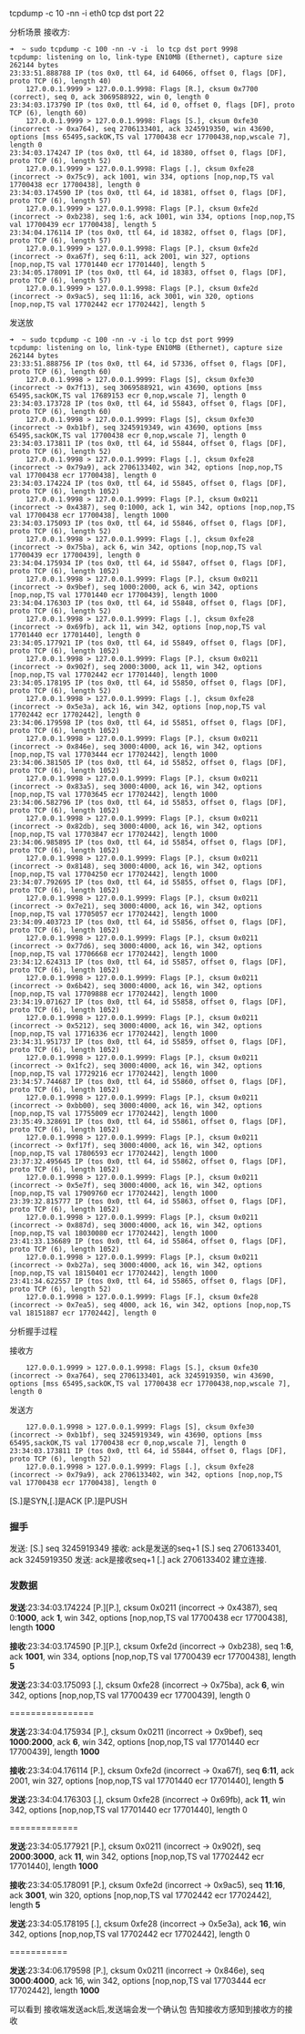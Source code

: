 tcpdump -c 10 -nn -i eth0 tcp dst port 22

分析场景
接收方:
```
➜  ~ sudo tcpdump -c 100 -nn -v -i  lo tcp dst port 9998
tcpdump: listening on lo, link-type EN10MB (Ethernet), capture size 262144 bytes
23:33:51.888788 IP (tos 0x0, ttl 64, id 64066, offset 0, flags [DF], proto TCP (6), length 40)
    127.0.0.1.9999 > 127.0.0.1.9998: Flags [R.], cksum 0x7700 (correct), seq 0, ack 3069588922, win 0, length 0
23:34:03.173790 IP (tos 0x0, ttl 64, id 0, offset 0, flags [DF], proto TCP (6), length 60)
    127.0.0.1.9999 > 127.0.0.1.9998: Flags [S.], cksum 0xfe30 (incorrect -> 0xa764), seq 2706133401, ack 3245919350, win 43690, options [mss 65495,sackOK,TS val 17700438 ecr 17700438,nop,wscale 7], length 0
23:34:03.174247 IP (tos 0x0, ttl 64, id 18380, offset 0, flags [DF], proto TCP (6), length 52)
    127.0.0.1.9999 > 127.0.0.1.9998: Flags [.], cksum 0xfe28 (incorrect -> 0x75c9), ack 1001, win 334, options [nop,nop,TS val 17700438 ecr 17700438], length 0
23:34:03.174590 IP (tos 0x0, ttl 64, id 18381, offset 0, flags [DF], proto TCP (6), length 57)
    127.0.0.1.9999 > 127.0.0.1.9998: Flags [P.], cksum 0xfe2d (incorrect -> 0xb238), seq 1:6, ack 1001, win 334, options [nop,nop,TS val 17700439 ecr 17700438], length 5
23:34:04.176114 IP (tos 0x0, ttl 64, id 18382, offset 0, flags [DF], proto TCP (6), length 57)
    127.0.0.1.9999 > 127.0.0.1.9998: Flags [P.], cksum 0xfe2d (incorrect -> 0xa67f), seq 6:11, ack 2001, win 327, options [nop,nop,TS val 17701440 ecr 17701440], length 5
23:34:05.178091 IP (tos 0x0, ttl 64, id 18383, offset 0, flags [DF], proto TCP (6), length 57)
    127.0.0.1.9999 > 127.0.0.1.9998: Flags [P.], cksum 0xfe2d (incorrect -> 0x9ac5), seq 11:16, ack 3001, win 320, options [nop,nop,TS val 17702442 ecr 17702442], length 5
```
发送放
```
➜  ~ sudo tcpdump -c 100 -nn -v -i lo tcp dst port 9999
tcpdump: listening on lo, link-type EN10MB (Ethernet), capture size 262144 bytes
23:33:51.888756 IP (tos 0x0, ttl 64, id 57336, offset 0, flags [DF], proto TCP (6), length 60)
    127.0.0.1.9998 > 127.0.0.1.9999: Flags [S], cksum 0xfe30 (incorrect -> 0x7f13), seq 3069588921, win 43690, options [mss 65495,sackOK,TS val 17689153 ecr 0,nop,wscale 7], length 0
23:34:03.173728 IP (tos 0x0, ttl 64, id 55843, offset 0, flags [DF], proto TCP (6), length 60)
    127.0.0.1.9998 > 127.0.0.1.9999: Flags [S], cksum 0xfe30 (incorrect -> 0xb1bf), seq 3245919349, win 43690, options [mss 65495,sackOK,TS val 17700438 ecr 0,nop,wscale 7], length 0
23:34:03.173811 IP (tos 0x0, ttl 64, id 55844, offset 0, flags [DF], proto TCP (6), length 52)
    127.0.0.1.9998 > 127.0.0.1.9999: Flags [.], cksum 0xfe28 (incorrect -> 0x79a9), ack 2706133402, win 342, options [nop,nop,TS val 17700438 ecr 17700438], length 0
23:34:03.174224 IP (tos 0x0, ttl 64, id 55845, offset 0, flags [DF], proto TCP (6), length 1052)
    127.0.0.1.9998 > 127.0.0.1.9999: Flags [P.], cksum 0x0211 (incorrect -> 0x4387), seq 0:1000, ack 1, win 342, options [nop,nop,TS val 17700438 ecr 17700438], length 1000
23:34:03.175093 IP (tos 0x0, ttl 64, id 55846, offset 0, flags [DF], proto TCP (6), length 52)
    127.0.0.1.9998 > 127.0.0.1.9999: Flags [.], cksum 0xfe28 (incorrect -> 0x75ba), ack 6, win 342, options [nop,nop,TS val 17700439 ecr 17700439], length 0
23:34:04.175934 IP (tos 0x0, ttl 64, id 55847, offset 0, flags [DF], proto TCP (6), length 1052)
    127.0.0.1.9998 > 127.0.0.1.9999: Flags [P.], cksum 0x0211 (incorrect -> 0x9bef), seq 1000:2000, ack 6, win 342, options [nop,nop,TS val 17701440 ecr 17700439], length 1000
23:34:04.176303 IP (tos 0x0, ttl 64, id 55848, offset 0, flags [DF], proto TCP (6), length 52)
    127.0.0.1.9998 > 127.0.0.1.9999: Flags [.], cksum 0xfe28 (incorrect -> 0x69fb), ack 11, win 342, options [nop,nop,TS val 17701440 ecr 17701440], length 0
23:34:05.177921 IP (tos 0x0, ttl 64, id 55849, offset 0, flags [DF], proto TCP (6), length 1052)
    127.0.0.1.9998 > 127.0.0.1.9999: Flags [P.], cksum 0x0211 (incorrect -> 0x902f), seq 2000:3000, ack 11, win 342, options [nop,nop,TS val 17702442 ecr 17701440], length 1000
23:34:05.178195 IP (tos 0x0, ttl 64, id 55850, offset 0, flags [DF], proto TCP (6), length 52)
    127.0.0.1.9998 > 127.0.0.1.9999: Flags [.], cksum 0xfe28 (incorrect -> 0x5e3a), ack 16, win 342, options [nop,nop,TS val 17702442 ecr 17702442], length 0
23:34:06.179598 IP (tos 0x0, ttl 64, id 55851, offset 0, flags [DF], proto TCP (6), length 1052)
    127.0.0.1.9998 > 127.0.0.1.9999: Flags [P.], cksum 0x0211 (incorrect -> 0x846e), seq 3000:4000, ack 16, win 342, options [nop,nop,TS val 17703444 ecr 17702442], length 1000
23:34:06.381505 IP (tos 0x0, ttl 64, id 55852, offset 0, flags [DF], proto TCP (6), length 1052)
    127.0.0.1.9998 > 127.0.0.1.9999: Flags [P.], cksum 0x0211 (incorrect -> 0x83a5), seq 3000:4000, ack 16, win 342, options [nop,nop,TS val 17703645 ecr 17702442], length 1000
23:34:06.582796 IP (tos 0x0, ttl 64, id 55853, offset 0, flags [DF], proto TCP (6), length 1052)
    127.0.0.1.9998 > 127.0.0.1.9999: Flags [P.], cksum 0x0211 (incorrect -> 0x82db), seq 3000:4000, ack 16, win 342, options [nop,nop,TS val 17703847 ecr 17702442], length 1000
23:34:06.985895 IP (tos 0x0, ttl 64, id 55854, offset 0, flags [DF], proto TCP (6), length 1052)
    127.0.0.1.9998 > 127.0.0.1.9999: Flags [P.], cksum 0x0211 (incorrect -> 0x8148), seq 3000:4000, ack 16, win 342, options [nop,nop,TS val 17704250 ecr 17702442], length 1000
23:34:07.792695 IP (tos 0x0, ttl 64, id 55855, offset 0, flags [DF], proto TCP (6), length 1052)
    127.0.0.1.9998 > 127.0.0.1.9999: Flags [P.], cksum 0x0211 (incorrect -> 0x7e21), seq 3000:4000, ack 16, win 342, options [nop,nop,TS val 17705057 ecr 17702442], length 1000
23:34:09.403723 IP (tos 0x0, ttl 64, id 55856, offset 0, flags [DF], proto TCP (6), length 1052)
    127.0.0.1.9998 > 127.0.0.1.9999: Flags [P.], cksum 0x0211 (incorrect -> 0x77d6), seq 3000:4000, ack 16, win 342, options [nop,nop,TS val 17706668 ecr 17702442], length 1000
23:34:12.624313 IP (tos 0x0, ttl 64, id 55857, offset 0, flags [DF], proto TCP (6), length 1052)
    127.0.0.1.9998 > 127.0.0.1.9999: Flags [P.], cksum 0x0211 (incorrect -> 0x6b42), seq 3000:4000, ack 16, win 342, options [nop,nop,TS val 17709888 ecr 17702442], length 1000
23:34:19.071627 IP (tos 0x0, ttl 64, id 55858, offset 0, flags [DF], proto TCP (6), length 1052)
    127.0.0.1.9998 > 127.0.0.1.9999: Flags [P.], cksum 0x0211 (incorrect -> 0x5212), seq 3000:4000, ack 16, win 342, options [nop,nop,TS val 17716336 ecr 17702442], length 1000
23:34:31.951737 IP (tos 0x0, ttl 64, id 55859, offset 0, flags [DF], proto TCP (6), length 1052)
    127.0.0.1.9998 > 127.0.0.1.9999: Flags [P.], cksum 0x0211 (incorrect -> 0x1fc2), seq 3000:4000, ack 16, win 342, options [nop,nop,TS val 17729216 ecr 17702442], length 1000
23:34:57.744687 IP (tos 0x0, ttl 64, id 55860, offset 0, flags [DF], proto TCP (6), length 1052)
    127.0.0.1.9998 > 127.0.0.1.9999: Flags [P.], cksum 0x0211 (incorrect -> 0xbb00), seq 3000:4000, ack 16, win 342, options [nop,nop,TS val 17755009 ecr 17702442], length 1000
23:35:49.328691 IP (tos 0x0, ttl 64, id 55861, offset 0, flags [DF], proto TCP (6), length 1052)
    127.0.0.1.9998 > 127.0.0.1.9999: Flags [P.], cksum 0x0211 (incorrect -> 0xf17f), seq 3000:4000, ack 16, win 342, options [nop,nop,TS val 17806593 ecr 17702442], length 1000
23:37:32.495645 IP (tos 0x0, ttl 64, id 55862, offset 0, flags [DF], proto TCP (6), length 1052)
    127.0.0.1.9998 > 127.0.0.1.9999: Flags [P.], cksum 0x0211 (incorrect -> 0x5e7f), seq 3000:4000, ack 16, win 342, options [nop,nop,TS val 17909760 ecr 17702442], length 1000
23:39:32.815777 IP (tos 0x0, ttl 64, id 55863, offset 0, flags [DF], proto TCP (6), length 1052)
    127.0.0.1.9998 > 127.0.0.1.9999: Flags [P.], cksum 0x0211 (incorrect -> 0x887d), seq 3000:4000, ack 16, win 342, options [nop,nop,TS val 18030080 ecr 17702442], length 1000
23:41:33.136689 IP (tos 0x0, ttl 64, id 55864, offset 0, flags [DF], proto TCP (6), length 1052)
    127.0.0.1.9998 > 127.0.0.1.9999: Flags [P.], cksum 0x0211 (incorrect -> 0xb27a), seq 3000:4000, ack 16, win 342, options [nop,nop,TS val 18150401 ecr 17702442], length 1000
23:41:34.622557 IP (tos 0x0, ttl 64, id 55865, offset 0, flags [DF], proto TCP (6), length 52)
    127.0.0.1.9998 > 127.0.0.1.9999: Flags [F.], cksum 0xfe28 (incorrect -> 0x7ea5), seq 4000, ack 16, win 342, options [nop,nop,TS val 18151887 ecr 17702442], length 0

```
分析握手过程

接收方
```
    127.0.0.1.9999 > 127.0.0.1.9998: Flags [S.], cksum 0xfe30 (incorrect -> 0xa764), seq 2706133401, ack 3245919350, win 43690, options [mss 65495,sackOK,TS val 17700438 ecr 17700438,nop,wscale 7], length 0
```
发送方
```
    127.0.0.1.9998 > 127.0.0.1.9999: Flags [S], cksum 0xfe30 (incorrect -> 0xb1bf), seq 3245919349, win 43690, options [mss 65495,sackOK,TS val 17700438 ecr 0,nop,wscale 7], length 0
23:34:03.173811 IP (tos 0x0, ttl 64, id 55844, offset 0, flags [DF], proto TCP (6), length 52)
    127.0.0.1.9998 > 127.0.0.1.9999: Flags [.], cksum 0xfe28 (incorrect -> 0x79a9), ack 2706133402, win 342, options [nop,nop,TS val 17700438 ecr 17700438], length 0
```
[S.]是SYN,[.]是ACK [P.]是PUSH

### 握手
发送: 
[S.] seq 3245919349
接收: ack是发送的seq+1
[S.] seq 2706133401, ack 3245919350
发送: ack是接收seq+1
[.] ack 2706133402
建立连接.

### 发数据
**发送**:23:34:03.174224
[P.][P.], cksum 0x0211 (incorrect -> 0x4387), seq 0:**1000**, ack **1**, win 342, options [nop,nop,TS val 17700438 ecr 17700438], length **1000**

**接收**:23:34:03.174590
[P.][P.], cksum 0xfe2d (incorrect -> 0xb238), seq 1:**6**, ack **1001**, win 334, options [nop,nop,TS val 17700439 ecr 17700438], length **5**

**发送**:23:34:03.175093 
[.], cksum 0xfe28 (incorrect -> 0x75ba), ack **6**, win 342, options [nop,nop,TS val 17700439 ecr 17700439], length 0

================

**发送**:23:34:04.175934
[P.], cksum 0x0211 (incorrect -> 0x9bef), seq **1000**:**2000**, ack **6**, win 342, options [nop,nop,TS val 17701440 ecr 17700439], length **1000**

**接收**:23:34:04.176114 
[P.], cksum 0xfe2d (incorrect -> 0xa67f), seq **6**:**11**, ack 2001, win 327, options [nop,nop,TS val 17701440 ecr 17701440], length **5**

**发送**:23:34:04.176303
[.], cksum 0xfe28 (incorrect -> 0x69fb), ack **11**, win 342, options [nop,nop,TS val 17701440 ecr 17701440], length 0

=============

**发送**:23:34:05.177921
[P.], cksum 0x0211 (incorrect -> 0x902f), seq **2000**:**3000**, ack **11**, win 342, options [nop,nop,TS val 17702442 ecr 17701440], length **1000**

**接收**:23:34:05.178091
[P.], cksum 0xfe2d (incorrect -> 0x9ac5), seq **11**:**16**, ack **3001**, win 320, options [nop,nop,TS val 17702442 ecr 17702442], length **5**

**发送**:23:34:05.178195
[.], cksum 0xfe28 (incorrect -> 0x5e3a), ack **16**, win 342, options [nop,nop,TS val 17702442 ecr 17702442], length 0

===========

**发送**:23:34:06.179598 
[P.], cksum 0x0211 (incorrect -> 0x846e), seq **3000**:**4000**, ack 16, win 342, options [nop,nop,TS val 17703444 ecr 17702442], length **1000**


可以看到  接收端发送ack后,发送端会发一个确认包 告知接收方感知到接收方的接收

